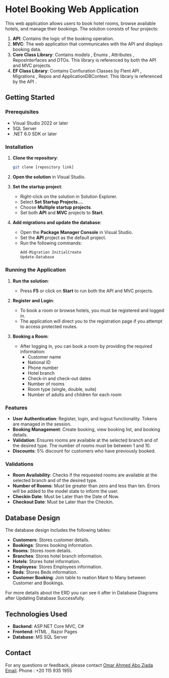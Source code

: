 # Hotel Booking Web Application

This web application allows users to book hotel rooms, browse available hotels, and manage their bookings. The solution consists of four projects:

1. **API**: Contains the logic of the booking operation.
2. **MVC**: The web application that communicates with the API and displays booking data.
3. **Core Class Library**: Contains models , Enums , Attributes , ReposInterfaces and DTOs. This library is referenced by both the API and MVC projects.
4. **EF Class Library**: Contains Confiuration Classes by Flent API , Migrations , Repos and ApplicationDBContext. This library is referenced by the API .

## Getting Started

### Prerequisites

- Visual Studio 2022 or later
- SQL Server
- .NET 6.0 SDK or later

### Installation

1. **Clone the repository**:
    ```sh
    git clone [repository link]
    ```

2. **Open the solution** in Visual Studio.

3. **Set the startup project**:
    - Right-click on the solution in Solution Explorer.
    - Select **Set Startup Projects...**.
    - Choose **Multiple startup projects**.
    - Set both **API** and **MVC** projects to **Start**.

4. **Add migrations and update the database**:
    - Open the **Package Manager Console** in Visual Studio.
    - Set the **API** project as the default project.
    - Run the following commands:
        ```sh
        Add-Migration InitialCreate
        Update-Database
        ```

### Running the Application

1. **Run the solution**:
    - Press **F5** or click on **Start** to run both the API and MVC projects.

2. **Register and Login**:
    - To book a room or browse hotels, you must be registered and logged in.
    - The application will direct you to the registration page if you attempt to access protected routes.

3. **Booking a Room**:
    - After logging in, you can book a room by providing the required information:
        - Customer name
        - National ID
        - Phone number
        - Hotel branch
        - Check-in and check-out dates
        - Number of rooms
        - Room type (single, double, suite)
        - Number of adults and children for each room

### Features

- **User Authentication**: Register, login, and logout functionality. Tokens are managed in the session.
- **Booking Management**: Create booking, view booking list, and booking details.
- **Validation**: Ensures rooms are available at the selected branch and of the desired type. The number of rooms must be between 1 and 10. 
- **Discounts**: 5% discount for customers who have previously booked.

### Validations

- **Room Availability**: Checks if the requested rooms are available at the selected branch and of the desired type.
- **Number of Rooms**: Must be greater than zero and less than ten. Errors will be added to the model state to inform the user.
- **Checkin Date**: Must be Later than the Date of Now.
- **Checkout Date**: Must be Later than the Checkin.



## Database Design

The database design includes the following tables:

- **Customers**: Stores customer details.
- **Bookings**: Stores booking information.
- **Rooms**: Stores room details.
- **Branches**: Stores hotel branch information.
- **Hotels**: Stores hotel information.
- **Employess**: Stores Employees information.
- **Beds**: Stores Beds information.
- **Customer Booking**: Join table to reation Mant to Many between Customer and Bookings.
  

For more details about the ERD you can see it after in Database Diagrams after Updating Database Successfully.

## Technologies Used

- **Backend**: ASP.NET Core MVC, C#
- **Frontend**: HTML , Razor Pages
- **Database**: MS SQL Server

## Contact

For any questions or feedback, please contact [Omar Ahmed Abo Ziada Email](mailto:o.ahmed9847@gmail.com).
Phone : +20 115 935 1955
